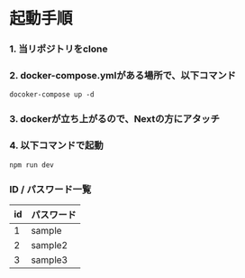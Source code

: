# 起動手順

### 1. 当リポジトリをclone
### 2. docker-compose.ymlがある場所で、以下コマンド
```docoker-compose up -d```

### 3. dockerが立ち上がるので、Nextの方にアタッチ

### 4. 以下コマンドで起動
```npm run dev```

### ID / パスワード一覧
| id | パスワード |
|----|---------|
| 1  | sample  |
| 2  | sample2 |
| 3  | sample3 |

